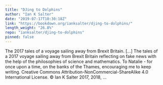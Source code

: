 ```yaml
---
title: "DJing to Dolphins"
author: "Ian K Salter"
date: "2019-07-17T10:30:18Z"
link: "https://bookdown.org/ianksalter/djing-to-dolphins/"
length_weight: "26.8%"
repo: "ianksalter/djing-to-dolphins"
pinned: false
---
```


The 2017 tales of a voyage sailing away from Brexit Britain. [...] The tales of a 2017 voyage sailing away from Brexit Britain reflecting on fake news with the help of the philosophies of science and mathematics. To Natalie - for once upon a time, on the banks of the Thames, encouraging me to keep writing. Creative Commons Attribution-NonCommercial-ShareAlike 4.0 International License. © Ian K Salter 2017, 2018, ...
